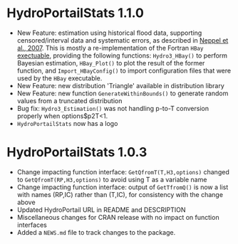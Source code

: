 # HydroPortailStats 1.1.0

* New Feature: estimation using historical flood data, supporting censored/interval data and systematic errors, as described in [Neppel et al., 2007](https://hal.science/hal-00509088). This is mostly a re-implementation of the Fortran `HBay` [exectuable](https://github.com/benRenard/BMSL/tree/main/cli/HBay), providing the following functions: `Hydro3_HBay()` to perform Bayesian estimation, `HBay_Plot()` to plot the result of the former function, and `Import_HBayConfig()` to import configuration files that were used by the `HBay` executable.
* New Feature: new distribution 'Triangle' available in distribution library
* New Feature: new function `GenerateWithinBounds()` to generate random values from a truncated distribution
* Bug fix: `Hydro3_Estimation()` was not handling p-to-T conversion properly when options$p2T<1.
* `HydroPortailStats` now has a logo

# HydroPortailStats 1.0.3

* Change impacting function interface: `GetQfromT(T,H3,options)` changed to `GetQfromT(RP,H3,options)` to avoid using T as a variable name
* Change impacting function interface: output of `GetTfromQ()` is now a list with names (RP,IC) rather than (T,IC), for consistency with the change above
* Updated HydroPortail URL in README and DESCRIPTION
* Miscellaneous changes for CRAN release with no impact on function interfaces
* Added a `NEWS.md` file to track changes to the package.

